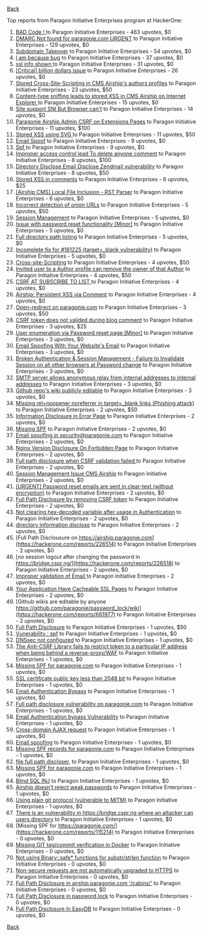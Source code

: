 [Back](../README.md)

Top reports from Paragon Initiative Enterprises program at HackerOne:

1. [BAD Code ! ](https://hackerone.com/reports/180074) to Paragon Initiative Enterprises - 463 upvotes, $0
2. [DMARC  Not found for paragonie.com   URGENT](https://hackerone.com/reports/179828) to Paragon Initiative Enterprises - 129 upvotes, $0
3. [Subdomain Takeover](https://hackerone.com/reports/180393) to Paragon Initiative Enterprises - 54 upvotes, $0
4. [I am because bug](https://hackerone.com/reports/226094) to Paragon Initiative Enterprises - 37 upvotes, $0
5. [ssl info shown ](https://hackerone.com/reports/149369) to Paragon Initiative Enterprises - 31 upvotes, $0
6. [[Critical] billion dollars issue](https://hackerone.com/reports/244836) to Paragon Initiative Enterprises - 26 upvotes, $0
7. [Stored Cross-Site-Scripting in CMS Airship's  authors profiles](https://hackerone.com/reports/148741) to Paragon Initiative Enterprises - 23 upvotes, $50
8. [Content-type sniffing leads to stored XSS in CMS Airship on Internet Explorer ](https://hackerone.com/reports/151231) to Paragon Initiative Enterprises - 15 upvotes, $0
9. [Site support SNI But Browser can't](https://hackerone.com/reports/149442) to Paragon Initiative Enterprises - 14 upvotes, $0
10. [Paragonie Airship Admin CSRF on Extensions Pages](https://hackerone.com/reports/243094) to Paragon Initiative Enterprises - 11 upvotes, $100
11. [Stored XSS using  SVG ](https://hackerone.com/reports/148853) to Paragon Initiative Enterprises - 11 upvotes, $50
12. [Email Spoof](https://hackerone.com/reports/115452) to Paragon Initiative Enterprises - 9 upvotes, $0
13. [Spf ](https://hackerone.com/reports/116927) to Paragon Initiative Enterprises - 9 upvotes, $0
14. [Improper access control lead  To delete anyone comment](https://hackerone.com/reports/273805) to Paragon Initiative Enterprises - 8 upvotes, $100
15. [Directory Disclose,Email Disclose Zendmail vulnerability](https://hackerone.com/reports/228112) to Paragon Initiative Enterprises - 8 upvotes, $50
16. [Stored XSS in comments](https://hackerone.com/reports/148751) to Paragon Initiative Enterprises - 6 upvotes, $25
17. [[Airship CMS] Local File Inclusion - RST Parser](https://hackerone.com/reports/179034) to Paragon Initiative Enterprises - 6 upvotes, $0
18. [Incorrect detection of onion URLs](https://hackerone.com/reports/181210) to Paragon Initiative Enterprises - 5 upvotes, $50
19. [Session Management](https://hackerone.com/reports/145300) to Paragon Initiative Enterprises - 5 upvotes, $0
20. [Issue with password reset functionality [Minor]](https://hackerone.com/reports/149027) to Paragon Initiative Enterprises - 5 upvotes, $0
21. [Full directory path listing](https://hackerone.com/reports/230098) to Paragon Initiative Enterprises - 5 upvotes, $0
22. [Incomplete fix for #181225 (target=_blank vulnerability)](https://hackerone.com/reports/226104) to Paragon Initiative Enterprises - 5 upvotes, $0
23. [Cross-site-Scripting](https://hackerone.com/reports/226203) to Paragon Initiative Enterprises - 4 upvotes, $50
24. [Invited user to a Author profile can remove the owner of that Author](https://hackerone.com/reports/274541) to Paragon Initiative Enterprises - 4 upvotes, $50
25. [CSRF  AT SUBSCRIBE TO LIST ](https://hackerone.com/reports/115323) to Paragon Initiative Enterprises - 4 upvotes, $0
26. [Airship: Persistent XSS via Comment](https://hackerone.com/reports/301973) to Paragon Initiative Enterprises - 4 upvotes, $0
27. [Open-redirect on paragonie.com](https://hackerone.com/reports/113112) to Paragon Initiative Enterprises - 3 upvotes, $50
28. [CSRF token does not valided during blog comment](https://hackerone.com/reports/273998) to Paragon Initiative Enterprises - 3 upvotes, $25
29. [User enumeration  via Password reset page [Minor]](https://hackerone.com/reports/148911) to Paragon Initiative Enterprises - 3 upvotes, $0
30. [Email Spoofing With Your Website's Email](https://hackerone.com/reports/163156) to Paragon Initiative Enterprises - 3 upvotes, $0
31. [Broken Authentication & Session Management - Failure to Invalidate Session on all other browsers at Password change](https://hackerone.com/reports/226712) to Paragon Initiative Enterprises - 3 upvotes, $0
32. [SMTP server allows anonymous relay from internal addresses to internal addresses](https://hackerone.com/reports/144385) to Paragon Initiative Enterprises - 3 upvotes, $0
33. [Github repo's wiki publicly editable](https://hackerone.com/reports/461429) to Paragon Initiative Enterprises - 3 upvotes, $0
34. [Missing rel=noopener noreferrer in target=_blank links (Phishing attack)](https://hackerone.com/reports/181225) to Paragon Initiative Enterprises - 2 upvotes, $50
35. [Information Disclosure in Error Page](https://hackerone.com/reports/115219) to Paragon Initiative Enterprises - 2 upvotes, $0
36. [Missing SPF](https://hackerone.com/reports/115294) to Paragon Initiative Enterprises - 2 upvotes, $0
37. [Email spoofing in security@paragonie.com](https://hackerone.com/reports/148763) to Paragon Initiative Enterprises - 2 upvotes, $0
38. [Nginx Version Disclosure On Forbidden Page](https://hackerone.com/reports/148768) to Paragon Initiative Enterprises - 2 upvotes, $0
39. [Full path disclosure when CSRF validation failed ](https://hackerone.com/reports/148890) to Paragon Initiative Enterprises - 2 upvotes, $0
40. [Session Management Issue CMS Airship](https://hackerone.com/reports/148914) to Paragon Initiative Enterprises - 2 upvotes, $0
41. [[URGENT] Password reset emails are sent in clear-text (without encryption)](https://hackerone.com/reports/149028) to Paragon Initiative Enterprises - 2 upvotes, $0
42. [Full Path Disclosure by removing CSRF token](https://hackerone.com/reports/150018) to Paragon Initiative Enterprises - 2 upvotes, $0
43. [Not clearing hex-decoded variable after usage in Authentication](https://hackerone.com/reports/168293) to Paragon Initiative Enterprises - 2 upvotes, $0
44. [directory information disclose](https://hackerone.com/reports/226212) to Paragon Initiative Enterprises - 2 upvotes, $0
45. [Full Path Disclousure on https://airship.paragonie.com](https://hackerone.com/reports/226514) to Paragon Initiative Enterprises - 2 upvotes, $0
46. [no session logout after changing the password  in https://bridge.cspr.ng/](https://hackerone.com/reports/226518) to Paragon Initiative Enterprises - 2 upvotes, $0
47. [Improper validation of Email ](https://hackerone.com/reports/226334) to Paragon Initiative Enterprises - 2 upvotes, $0
48. [Your Application Have Cacheable SSL Pages](https://hackerone.com/reports/115296) to Paragon Initiative Enterprises - 2 upvotes, $0
49. [Github wikis are editable by anyone https://github.com/paragonie/password_lock/wiki](https://hackerone.com/reports/661977) to Paragon Initiative Enterprises - 2 upvotes, $0
50. [Full Path Disclosure](https://hackerone.com/reports/115337) to Paragon Initiative Enterprises - 1 upvotes, $50
51. [Vunerability : spf](https://hackerone.com/reports/130990) to Paragon Initiative Enterprises - 1 upvotes, $0
52. [DNSsec not configured](https://hackerone.com/reports/115246) to Paragon Initiative Enterprises - 1 upvotes, $0
53. [The Anti-CSRF Library fails to restrict token to a particular IP address when being behind a reverse-proxy/WAF](https://hackerone.com/reports/134894) to Paragon Initiative Enterprises - 1 upvotes, $0
54. [Missing SPF for paragonie.com](https://hackerone.com/reports/115315) to Paragon Initiative Enterprises - 1 upvotes, $0
55. [SSL certificate public key less than 2048 bit](https://hackerone.com/reports/115271) to Paragon Initiative Enterprises - 1 upvotes, $0
56. [Email Authentication Bypass](https://hackerone.com/reports/135283) to Paragon Initiative Enterprises - 1 upvotes, $0
57. [Full path disclosure vulnerability on paragonie.com](https://hackerone.com/reports/145260) to Paragon Initiative Enterprises - 1 upvotes, $0
58. [Email Authentication bypass Vulnerability](https://hackerone.com/reports/115245) to Paragon Initiative Enterprises - 1 upvotes, $0
59. [Cross-domain AJAX request](https://hackerone.com/reports/113339) to Paragon Initiative Enterprises - 1 upvotes, $0
60. [Email spoofing](https://hackerone.com/reports/115232) to Paragon Initiative Enterprises - 1 upvotes, $0
61. [Missing SPF records for paragonie.com](https://hackerone.com/reports/115250) to Paragon Initiative Enterprises - 1 upvotes, $0
62. [file full path discloser.](https://hackerone.com/reports/116057) to Paragon Initiative Enterprises - 1 upvotes, $0
63. [Missing SPF for paragonie.com](https://hackerone.com/reports/115390) to Paragon Initiative Enterprises - 1 upvotes, $0
64. [Blind SQL INJ](https://hackerone.com/reports/115304) to Paragon Initiative Enterprises - 1 upvotes, $0
65. [Airship doesn't reject weak passwords](https://hackerone.com/reports/148903) to Paragon Initiative Enterprises - 1 upvotes, $0
66. [Using plain git protocol (vulnerable to MITM)](https://hackerone.com/reports/181214) to Paragon Initiative Enterprises - 1 upvotes, $0
67. [There is an vulnerability in https://bridge.cspr.ng where an attacker can users directory](https://hackerone.com/reports/226505) to Paragon Initiative Enterprises - 1 upvotes, $0
68. [Missing SPF for https://paragonie.com/](https://hackerone.com/reports/115214) to Paragon Initiative Enterprises - 0 upvotes, $0
69. [Missing GIT tag/commit verification in Docker](https://hackerone.com/reports/181212) to Paragon Initiative Enterprises - 0 upvotes, $0
70. [Not using Binary::safe* functions for substr/strlen function](https://hackerone.com/reports/181315) to Paragon Initiative Enterprises - 0 upvotes, $0
71. [Non-secure requests are not automatically upgraded to HTTPS](https://hackerone.com/reports/241950) to Paragon Initiative Enterprises - 0 upvotes, $0
72. [Full Path Disclosure in airship.paragonie.com '/cabins/'](https://hackerone.com/reports/226343) to Paragon Initiative Enterprises - 0 upvotes, $0
73. [Full Path Disclosure in password lock](https://hackerone.com/reports/115422) to Paragon Initiative Enterprises - 0 upvotes, $0
74. [Full Path Disclosure In EasyDB](https://hackerone.com/reports/119494) to Paragon Initiative Enterprises - 0 upvotes, $0


[Back](../README.md)